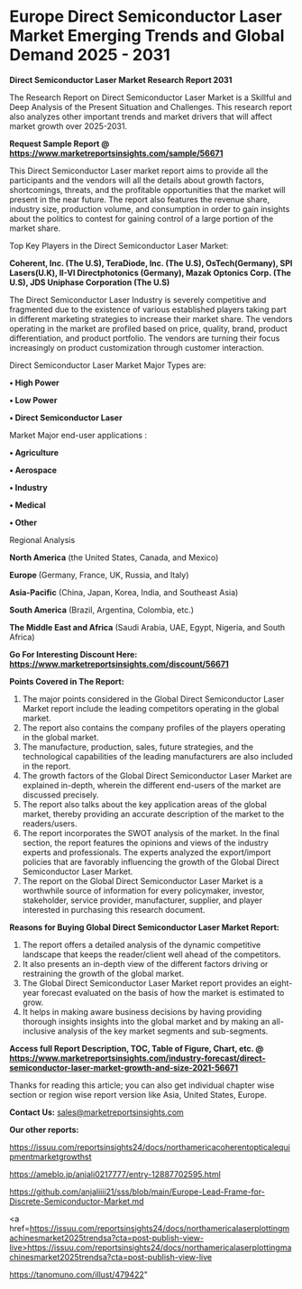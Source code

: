 # Europe Direct Semiconductor Laser Market Emerging Trends and Global Demand 2025 - 2031

<strong>Direct Semiconductor Laser Market Research Report 2031</strong>

The Research Report on Direct Semiconductor Laser Market is a Skillful and Deep Analysis of the Present Situation and Challenges. This research report also analyzes other important trends and market drivers that will affect market growth over 2025-2031.

<strong>Request Sample Report @ <a href=https://www.marketreportsinsights.com/sample/56671>https://www.marketreportsinsights.com/sample/56671</a></strong>

This Direct Semiconductor Laser market report aims to provide all the participants and the vendors will all the details about growth factors, shortcomings, threats, and the profitable opportunities that the market will present in the near future. The report also features the revenue share, industry size, production volume, and consumption in order to gain insights about the politics to contest for gaining control of a large portion of the market share.

Top Key Players in the Direct Semiconductor Laser Market:

<strong>Coherent, Inc. (The U.S), TeraDiode, Inc. (The U.S), OsTech(Germany), SPI Lasers(U.K), II-VI Directphotonics (Germany), Mazak Optonics Corp. (The U.S), JDS Uniphase Corporation (The U.S)</strong>

The Direct Semiconductor Laser Industry is severely competitive and fragmented due to the existence of various established players taking part in different marketing strategies to increase their market share. The vendors operating in the market are profiled based on price, quality, brand, product differentiation, and product portfolio. The vendors are turning their focus increasingly on product customization through customer interaction.

Direct Semiconductor Laser Market Major Types are:

<strong>• High Power

• Low Power

• Direct Semiconductor Laser</strong>

Market Major end-user applications :

<strong>• Agriculture

• Aerospace

• Industry

• Medical

• Other</strong>

Regional Analysis

</u><strong><b>North America</b></strong> (the United States, Canada, and Mexico)

<strong><b>Europe </b></strong>(Germany, France, UK, Russia, and Italy)

<strong><b>Asia-Pacific</b></strong> (China, Japan, Korea, India, and Southeast Asia)

<strong><b>South America</b></strong> (Brazil, Argentina, Colombia, etc.)

<strong><b>The Middle East and Africa</b></strong> (Saudi Arabia, UAE, Egypt, Nigeria, and South Africa)

<strong>Go For Interesting Discount Here: <a href=https://www.marketreportsinsights.com/discount/56671>https://www.marketreportsinsights.com/discount/56671</a></strong>

<strong>Points Covered in The Report:</strong>
<ol>
  <li>The major points considered in the Global Direct Semiconductor Laser Market report include the leading competitors operating in the global market.</li>
  <li>The report also contains the company profiles of the players operating in the global market.</li>
  <li>The manufacture, production, sales, future strategies, and the technological capabilities of the leading manufacturers are also included in the report.</li>
  <li>The growth factors of the Global Direct Semiconductor Laser Market are explained in-depth, wherein the different end-users of the market are discussed precisely.</li>
  <li>The report also talks about the key application areas of the global market, thereby providing an accurate description of the market to the readers/users.</li>
  <li>The report incorporates the SWOT analysis of the market. In the final section, the report features the opinions and views of the industry experts and professionals. The experts analyzed the export/import policies that are favorably influencing the growth of the Global Direct Semiconductor Laser Market.</li>
  <li>The report on the Global Direct Semiconductor Laser Market is a worthwhile source of information for every policymaker, investor, stakeholder, service provider, manufacturer, supplier, and player interested in purchasing this research document.</li>
</ol>
<strong>Reasons for Buying Global Direct Semiconductor Laser Market Report:</strong>

<ol>
  <li>The report offers a detailed analysis of the dynamic competitive landscape that keeps the reader/client well ahead of the competitors.</li>
  <li>It also presents an in-depth view of the different factors driving or restraining the growth of the global market.</li>
  <li>The Global Direct Semiconductor Laser Market report provides an eight-year forecast evaluated on the basis of how the market is estimated to grow.</li>
  <li>It helps in making aware business decisions by having providing thorough insights insights into the global market and by making an all-inclusive analysis of the key market segments and sub-segments.</li>
</ol>
<strong>Access full Report Description, TOC, Table of Figure, Chart, etc. @ <a href=https://www.marketreportsinsights.com/industry-forecast/direct-semiconductor-laser-market-growth-and-size-2021-56671>https://www.marketreportsinsights.com/industry-forecast/direct-semiconductor-laser-market-growth-and-size-2021-56671</a></strong>


Thanks for reading this article; you can also get individual chapter wise section or region wise report version like Asia, United States, Europe.

<strong>Contact Us:</strong>
sales@marketreportsinsights.com

<strong>Our other reports:</strong>

<a href=https://issuu.com/reportsinsights24/docs/northamericacoherentopticalequipmentmarketgrowthst>https://issuu.com/reportsinsights24/docs/northamericacoherentopticalequipmentmarketgrowthst</a>

<a href=https://ameblo.jp/anjali0217777/entry-12887702595.html>https://ameblo.jp/anjali0217777/entry-12887702595.html</a>

<a href=https://github.com/anjaliiii21/sss/blob/main/Europe-Lead-Frame-for-Discrete-Semiconductor-Market.md>https://github.com/anjaliiii21/sss/blob/main/Europe-Lead-Frame-for-Discrete-Semiconductor-Market.md</a>

<a href=https://issuu.com/reportsinsights24/docs/northamericalaserplottingmachinesmarket2025trendsa?cta=post-publish-view-live>https://issuu.com/reportsinsights24/docs/northamericalaserplottingmachinesmarket2025trendsa?cta=post-publish-view-live</a>

<a href=https://tanomuno.com/illust/479422>https://tanomuno.com/illust/479422</a>"
